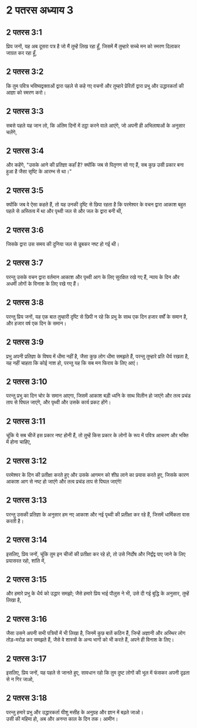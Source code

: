 # 2 पतरस अध्याय 3

## 2 पतरस 3:1

प्रिय जनों, यह अब दूसरा पत्र है जो मैं तुम्हें लिख रहा हूँ, जिसमें मैं तुम्हारे सच्चे मन को स्मरण दिलाकर जाग्रत कर रहा हूँ,

## 2 पतरस 3:2

कि तुम पवित्र भविष्यद्वक्ताओं द्वारा पहले से कहे गए वचनों और तुम्हारे प्रेरितों द्वारा प्रभु और उद्धारकर्ता की आज्ञा को स्मरण करो।

## 2 पतरस 3:3

सबसे पहले यह जान लो, कि अंतिम दिनों में ठट्ठा करने वाले आएंगे, जो अपनी ही अभिलाषाओं के अनुसार चलेंगे,

## 2 पतरस 3:4

और कहेंगे, "उसके आने की प्रतिज्ञा कहाँ है? क्योंकि जब से पितृगण सो गए हैं, सब कुछ उसी प्रकार बना हुआ है जैसा सृष्टि के आरम्भ से था।"

## 2 पतरस 3:5

क्योंकि जब वे ऐसा कहते हैं, तो यह उनकी दृष्टि से छिपा रहता है कि परमेश्वर के वचन द्वारा आकाश बहुत पहले से अस्तित्व में था और पृथ्वी जल से और जल के द्वारा बनी थी,

## 2 पतरस 3:6

जिसके द्वारा उस समय की दुनिया जल से डूबकर नष्ट हो गई थी।

## 2 पतरस 3:7

परन्तु उसके वचन द्वारा वर्तमान आकाश और पृथ्वी आग के लिए सुरक्षित रखे गए हैं, न्याय के दिन और अधर्मी लोगों के विनाश के लिए रखे गए हैं।

## 2 पतरस 3:8

परन्तु प्रिय जनों, यह एक बात तुम्हारी दृष्टि से छिपी न रहे कि प्रभु के साथ एक दिन हजार वर्षों के समान है, और हजार वर्ष एक दिन के समान।

## 2 पतरस 3:9

प्रभु अपनी प्रतिज्ञा के विषय में धीमा नहीं है, जैसा कुछ लोग धीमा समझते हैं, परन्तु तुम्हारे प्रति धैर्य रखता है, यह नहीं चाहता कि कोई नाश हो, परन्तु यह कि सब मन फिराव के लिए आएं।

## 2 पतरस 3:10

परन्तु प्रभु का दिन चोर के समान आएगा, जिसमें आकाश बड़ी ध्वनि के साथ विलीन हो जाएंगे और तत्व प्रचंड ताप से पिघल जाएंगे, और पृथ्वी और उसके कार्य प्रकट होंगे।

## 2 पतरस 3:11

चूंकि ये सब चीजें इस प्रकार नष्ट होनी हैं, तो तुम्हें किस प्रकार के लोगों के रूप में पवित्र आचरण और भक्ति में होना चाहिए,

## 2 पतरस 3:12

परमेश्वर के दिन की प्रतीक्षा करते हुए और उसके आगमन को शीघ्र लाने का प्रयास करते हुए, जिसके कारण आकाश आग से नष्ट हो जाएंगे और तत्व प्रचंड ताप से पिघल जाएंगे!

## 2 पतरस 3:13

परन्तु उसकी प्रतिज्ञा के अनुसार हम नए आकाश और नई पृथ्वी की प्रतीक्षा कर रहे हैं, जिसमें धार्मिकता वास करती है।

## 2 पतरस 3:14

इसलिए, प्रिय जनों, चूंकि तुम इन चीजों की प्रतीक्षा कर रहे हो, तो उसे निर्दोष और निर्द्वंद्व पाए जाने के लिए प्रयासरत रहो, शांति में,

## 2 पतरस 3:15

और हमारे प्रभु के धैर्य को उद्धार समझो; जैसे हमारे प्रिय भाई पौलुस ने भी, उसे दी गई बुद्धि के अनुसार, तुम्हें लिखा है,

## 2 पतरस 3:16

जैसा उसने अपनी सभी पत्रियों में भी लिखा है, जिनमें कुछ बातें कठिन हैं, जिन्हें अज्ञानी और अस्थिर लोग तोड़-मरोड़ कर समझते हैं, जैसे वे शास्त्रों के अन्य भागों को भी करते हैं, अपने ही विनाश के लिए।

## 2 पतरस 3:17

इसलिए, प्रिय जनों, यह पहले से जानते हुए, सावधान रहो कि तुम दुष्ट लोगों की भूल में फंसकर अपनी दृढ़ता से न गिर जाओ,

## 2 पतरस 3:18

परन्तु हमारे प्रभु और उद्धारकर्ता यीशु मसीह के अनुग्रह और ज्ञान में बढ़ते जाओ।  
उसी की महिमा हो, अब और अनन्त काल के दिन तक। आमीन।
